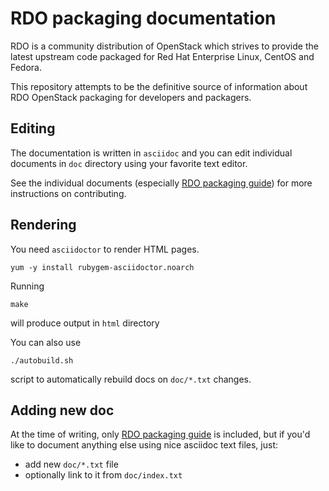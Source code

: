 # RDO packaging documentation

RDO is a community distribution of OpenStack which strives to provide the
latest upstream code packaged for Red Hat Enterprise Linux, CentOS and Fedora.

This repository attempts to be the definitive source of information about
RDO OpenStack packaging for developers and packagers.


## Editing

The documentation is written in `asciidoc` and you can edit individual
documents in  `doc` directory using your favorite text editor.

See the individual documents
(especially [RDO packaging guide](doc/rdo-packaging.txt))
for more instructions on contributing.


## Rendering

You need `asciidoctor` to render HTML pages.

    yum -y install rubygem-asciidoctor.noarch

Running

    make

will produce output in `html` directory

You can also use

    ./autobuild.sh

script to automatically rebuild docs on `doc/*.txt` changes.


## Adding new doc

At the time of writing, only [RDO packaging guide](doc/rdo-packaging.txt)
is included, but if you'd like to document anything else using nice asciidoc
text files, just:

 * add new `doc/*.txt` file
 * optionally link to it from `doc/index.txt`
